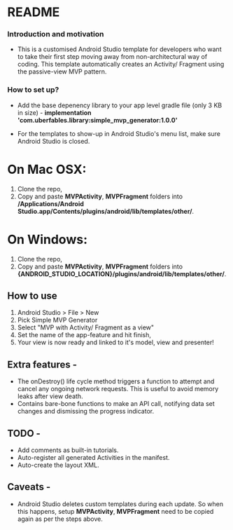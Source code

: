 # README #

### Introduction and motivation ###

* This is a customised Android Studio template for developers who want to take their first step moving away from non-architectural way of coding. This template automatically creates an Activity/ Fragment using the passive-view MVP pattern.

### How to set up? ###

* Add the base depenency library to your app level gradle file (only 3 KB in size) - 
**implementation 'com.uberfables.library:simple_mvp_generator:1.0.0'**

* For the templates to show-up in Android Studio's menu list, make sure Android Studio is closed.

# On Mac OSX:

1. Clone the repo,
2. Copy and paste **MVPActivity**, **MVPFragment** folders into **/Applications/Android Studio.app/Contents/plugins/android/lib/templates/other/**.

# On Windows: 

1. Clone the repo,
2. Copy and paste **MVPActivity**, **MVPFragment** folders into **{ANDROID_STUDIO_LOCATION}/plugins/android/lib/templates/other/**.

## How to use ##

1. Android Studio > File > New
2. Pick Simple MVP Generator
3. Select "MVP with Activity/ Fragment as a view"
4. Set the name of the app-feature and hit finish,
5. Your view is now ready and linked to it's model, view and presenter!

## Extra features -

* The onDestroy() life cycle method triggers a function to attempt and cancel any ongoing network requests. This is useful to avoid memory leaks after view death.
* Contains bare-bone functions to make an API call, notifying data set changes and dismissing the progress indicator.

## TODO -

* Add comments as built-in tutorials.
* Auto-register all generated Activities in the manifest.
* Auto-create the layout XML.

## Caveats - 

* Android Studio deletes custom templates during each update. So when this happens, setup **MVPActivity**, **MVPFragment** need to be copied again as per the steps above.
